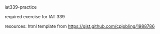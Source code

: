 iat339-practice

required exercise for IAT 339

resources: html template from https://gist.github.com/cpjobling/1988786
